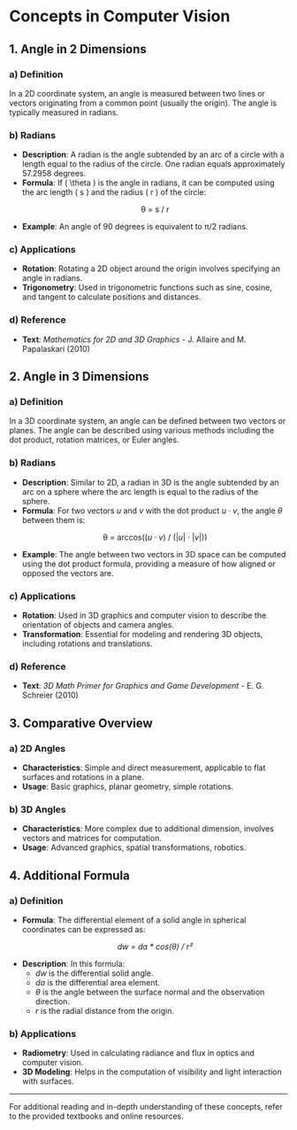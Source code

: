 # Concepts in Computer Vision

## 1. **Angle in 2 Dimensions**

### a) **Definition**
   In a 2D coordinate system, an angle is measured between two lines or vectors originating from a common point (usually the origin). The angle is typically measured in radians.

   ### b) **Radians**
   - **Description**: A radian is the angle subtended by an arc of a circle with a length equal to the radius of the circle. One radian equals approximately 57.2958 degrees.
   - **Formula**: If \( \theta \) is the angle in radians, it can be computed using the arc length \( s \) and the radius \( r \) of the circle:
     <p align="center">
     θ = s / r
     </p>
   - **Example**: An angle of 90 degrees is equivalent to &pi;/2 radians.

   ### c) **Applications**
   - **Rotation**: Rotating a 2D object around the origin involves specifying an angle in radians.
   - **Trigonometry**: Used in trigonometric functions such as sine, cosine, and tangent to calculate positions and distances.

   ### d) **Reference**
   - **Text**: *Mathematics for 2D and 3D Graphics* - J. Allaire and M. Papalaskari (2010)

## 2. **Angle in 3 Dimensions**

### a) **Definition**
   In a 3D coordinate system, an angle can be defined between two vectors or planes. The angle can be described using various methods including the dot product, rotation matrices, or Euler angles.

   ### b) **Radians**
   - **Description**: Similar to 2D, a radian in 3D is the angle subtended by an arc on a sphere where the arc length is equal to the radius of the sphere.
   - **Formula**: For two vectors <i>u</i> and <i>v</i> with the dot product <i>u · v</i>, the angle <i>θ</i> between them is:
     <p align="center">
     θ = arccos((<i>u · v</i>) / (|<i>u</i>| · |<i>v</i>|))
     </p>
   - **Example**: The angle between two vectors in 3D space can be computed using the dot product formula, providing a measure of how aligned or opposed the vectors are.

   ### c) **Applications**
   - **Rotation**: Used in 3D graphics and computer vision to describe the orientation of objects and camera angles.
   - **Transformation**: Essential for modeling and rendering 3D objects, including rotations and translations.

   ### d) **Reference**
   - **Text**: *3D Math Primer for Graphics and Game Development* - E. G. Schreier (2010)

## 3. **Comparative Overview**

### a) **2D Angles**
   - **Characteristics**: Simple and direct measurement, applicable to flat surfaces and rotations in a plane.
   - **Usage**: Basic graphics, planar geometry, simple rotations.

### b) **3D Angles**
   - **Characteristics**: More complex due to additional dimension, involves vectors and matrices for computation.
   - **Usage**: Advanced graphics, spatial transformations, robotics.

## 4. **Additional Formula**

### a) **Definition**
   - **Formula**: The differential element of a solid angle in spherical coordinates can be expressed as:
     <p align="center">
     <i>dw = da * cos(θ) / r²</i>
     </p>
   - **Description**: In this formula:
     - <i>dw</i> is the differential solid angle.
     - <i>da</i> is the differential area element.
     - <i>θ</i> is the angle between the surface normal and the observation direction.
     - <i>r</i> is the radial distance from the origin.

   ### b) **Applications**
   - **Radiometry**: Used in calculating radiance and flux in optics and computer vision.
   - **3D Modeling**: Helps in the computation of visibility and light interaction with surfaces.

---

For additional reading and in-depth understanding of these concepts, refer to the provided textbooks and online resources.
